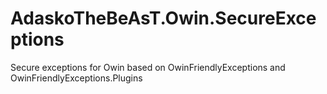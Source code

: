 # AdaskoTheBeAsT.Owin.SecureExceptions
Secure exceptions for Owin based on OwinFriendlyExceptions and OwinFriendlyExceptions.Plugins
